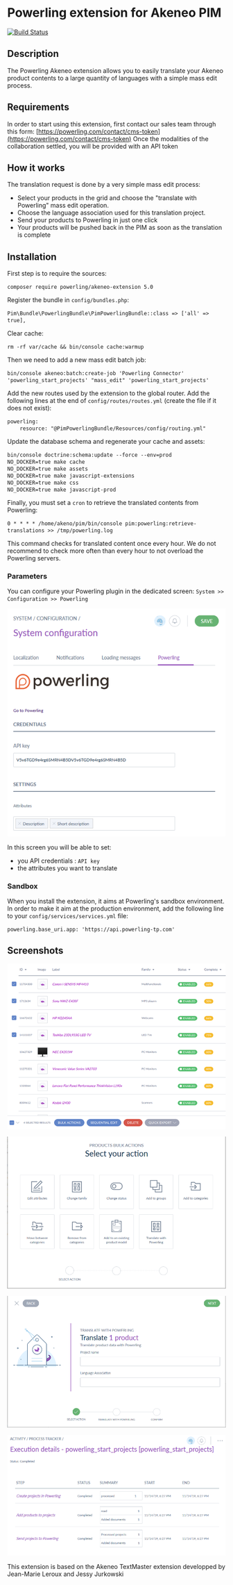 # Powerling extension for Akeneo PIM

[![Build Status](https://travis-ci.org/powerling-rd/akeneo-extension.svg?branch=5.0)](https://travis-ci.org/powerling-rd/akeneo-extension)

## Description

The Powerling Akeneo extension allows you to easily translate your Akeneo product contents to a large quantity of languages with a simple mass edit process.

## Requirements

In order to start using this extension, first contact our sales team through this form: [https://powerling.com/contact/cms-token](https://powerling.com/contact/cms-token)
Once the modalities of the collaboration settled, you will be provided with an API token

## How it works

The translation request is done by a very simple mass edit process:

- Select your products in the grid and choose the "translate with Powerling" mass edit operation.
- Choose the language association used for this translation project.
- Send your products to Powerling in just one click
- Your products will be pushed back in the PIM as soon as the translation is complete

## Installation

First step is to require the sources:
```
composer require powerling/akeneo-extension 5.0
```

Register the bundle in `config/bundles.php`:

```
Pim\Bundle\PowerlingBundle\PimPowerlingBundle::class => ['all' => true],
```

Clear cache:
```
rm -rf var/cache && bin/console cache:warmup
```

Then we need to add a new mass edit batch job:

```
bin/console akeneo:batch:create-job 'Powerling Connector' 'powerling_start_projects' "mass_edit" 'powerling_start_projects'
```

Add the new routes used by the extension to the global router. Add the following lines at the end of `config/routes/routes.yml` (create the file if it does not exist):

```
powerling:
    resource: "@PimPowerlingBundle/Resources/config/routing.yml"
```

Update the database schema and regenerate your cache and assets:

```
bin/console doctrine:schema:update --force --env=prod
NO_DOCKER=true make cache
NO_DOCKER=true make assets
NO_DOCKER=true make javascript-extensions
NO_DOCKER=true make css
NO_DOCKER=true make javascript-prod
```

Finally, you must set a `cron` to retrieve the translated contents from Powerling:
```
0 * * * * /home/akeno/pim/bin/console pim:powerling:retrieve-translations >> /tmp/powerling.log
```

This command checks for translated content once every hour. We do not recommend to check more often than every hour to not overload the Powerling servers.

### Parameters

You can configure your Powerling plugin in the dedicated screen: `System >> Configuration >> Powerling`

![configuration screen](doc/img/configuration-01.png)

In this screen you will be able to set:

- you API credentials : `API key`
- the attributes you want to translate

### Sandbox

When you install the extension, it aims at Powerling's sandbox environment.
In order to make it aim at the production environment, add the following line to your `config/services/services.yml` file:

```
powerling.base_uri.app: 'https://api.powerling-tp.com'
```

## Screenshots

![Select products](doc/img/01-select-products.png)

![Select Powerling action](doc/img/02-select-action.png)

![Configure the project](doc/img/03-configure-project.png)

![Execution details](doc/img/04-execution-details.png)

This extension is based on the Akeneo TextMaster extension developped by Jean-Marie Leroux and Jessy Jurkowski
